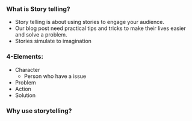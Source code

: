 
### What is Story telling?

* Story telling is about using stories to engage your audience.
* Our blog post need practical tips and tricks to make their lives easier and solve a problem.
* Stories simulate to imagination

### 4-Elements:

* Character
	* Person who have a issue
* Problem
* Action
* Solution

### Why use storytelling?
